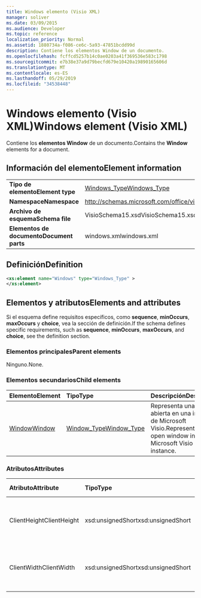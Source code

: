 ```yaml
---
title: Windows elemento (Visio XML)
manager: soliver
ms.date: 03/09/2015
ms.audience: Developer
ms.topic: reference
localization_priority: Normal
ms.assetid: 1880734a-f086-ce6c-5a93-47851bcdd99d
description: Contiene los elementos Window de un documento.
ms.openlocfilehash: fcffcd5257b14c0ae0203a41f369536e583c1798
ms.sourcegitcommit: e7b38e37a9d79becfd679e10420a19890165606d
ms.translationtype: MT
ms.contentlocale: es-ES
ms.lasthandoff: 05/29/2019
ms.locfileid: "34538448"
---
```

# <a name="windows-element-visio-xml"></a><span data-ttu-id="427d1-103">Windows elemento (Visio XML)</span><span class="sxs-lookup"><span data-stu-id="427d1-103">Windows element (Visio XML)</span></span>

<span data-ttu-id="427d1-104">Contiene los **elementos Window** de un documento.</span><span class="sxs-lookup"><span data-stu-id="427d1-104">Contains the **Window** elements for a document.</span></span> 
  
## <a name="element-information"></a><span data-ttu-id="427d1-105">Información del elemento</span><span class="sxs-lookup"><span data-stu-id="427d1-105">Element information</span></span>

|||
|:-----|:-----|
|<span data-ttu-id="427d1-106">**Tipo de elemento**</span><span class="sxs-lookup"><span data-stu-id="427d1-106">**Element type**</span></span> <br/> |[<span data-ttu-id="427d1-107">Windows_Type</span><span class="sxs-lookup"><span data-stu-id="427d1-107">Windows_Type</span></span>](windows_type-complextypevisio-xml.md) <br/> |
|<span data-ttu-id="427d1-108">**Namespace**</span><span class="sxs-lookup"><span data-stu-id="427d1-108">**Namespace**</span></span> <br/> |http://schemas.microsoft.com/office/visio/2012/main  <br/> |
|<span data-ttu-id="427d1-109">**Archivo de esquema**</span><span class="sxs-lookup"><span data-stu-id="427d1-109">**Schema file**</span></span> <br/> |<span data-ttu-id="427d1-110">VisioSchema15.xsd</span><span class="sxs-lookup"><span data-stu-id="427d1-110">VisioSchema15.xsd</span></span>  <br/> |
|<span data-ttu-id="427d1-111">**Elementos de documento**</span><span class="sxs-lookup"><span data-stu-id="427d1-111">**Document parts**</span></span> <br/> |<span data-ttu-id="427d1-112">windows.xml</span><span class="sxs-lookup"><span data-stu-id="427d1-112">windows.xml</span></span>  <br/> |
   
## <a name="definition"></a><span data-ttu-id="427d1-113">Definición</span><span class="sxs-lookup"><span data-stu-id="427d1-113">Definition</span></span>

```XML
<xs:element name="Windows" type="Windows_Type" >
</xs:element>
```

## <a name="elements-and-attributes"></a><span data-ttu-id="427d1-114">Elementos y atributos</span><span class="sxs-lookup"><span data-stu-id="427d1-114">Elements and attributes</span></span>

<span data-ttu-id="427d1-115">Si el esquema define requisitos específicos, como **sequence**, **minOccurs**, **maxOccurs** y **choice**, vea la sección de definición.</span><span class="sxs-lookup"><span data-stu-id="427d1-115">If the schema defines specific requirements, such as **sequence**, **minOccurs**, **maxOccurs**, and **choice**, see the definition section.</span></span> 
  
### <a name="parent-elements"></a><span data-ttu-id="427d1-116">Elementos principales</span><span class="sxs-lookup"><span data-stu-id="427d1-116">Parent elements</span></span>

<span data-ttu-id="427d1-117">Ninguno.</span><span class="sxs-lookup"><span data-stu-id="427d1-117">None.</span></span>
  
### <a name="child-elements"></a><span data-ttu-id="427d1-118">Elementos secundarios</span><span class="sxs-lookup"><span data-stu-id="427d1-118">Child elements</span></span>

|<span data-ttu-id="427d1-119">**Elemento**</span><span class="sxs-lookup"><span data-stu-id="427d1-119">**Element**</span></span>|<span data-ttu-id="427d1-120">**Tipo**</span><span class="sxs-lookup"><span data-stu-id="427d1-120">**Type**</span></span>|<span data-ttu-id="427d1-121">**Descripción**</span><span class="sxs-lookup"><span data-stu-id="427d1-121">**Description**</span></span>|
|:-----|:-----|:-----|
|[<span data-ttu-id="427d1-122">Window</span><span class="sxs-lookup"><span data-stu-id="427d1-122">Window</span></span>](window-element-windows_type-complextypevisio-xml.md) <br/> |[<span data-ttu-id="427d1-123">Window_Type</span><span class="sxs-lookup"><span data-stu-id="427d1-123">Window_Type</span></span>](window_type-complextypevisio-xml.md) <br/> |<span data-ttu-id="427d1-124">Representa una ventana abierta en una instancia de Microsoft Visio.</span><span class="sxs-lookup"><span data-stu-id="427d1-124">Represents an open window in a Microsoft Visio instance.</span></span>  <br/> |
   
### <a name="attributes"></a><span data-ttu-id="427d1-125">Atributos</span><span class="sxs-lookup"><span data-stu-id="427d1-125">Attributes</span></span>

|<span data-ttu-id="427d1-126">**Atributo**</span><span class="sxs-lookup"><span data-stu-id="427d1-126">**Attribute**</span></span>|<span data-ttu-id="427d1-127">**Tipo**</span><span class="sxs-lookup"><span data-stu-id="427d1-127">**Type**</span></span>|<span data-ttu-id="427d1-128">**Obligatorio**</span><span class="sxs-lookup"><span data-stu-id="427d1-128">**Required**</span></span>|<span data-ttu-id="427d1-129">**Descripción**</span><span class="sxs-lookup"><span data-stu-id="427d1-129">**Description**</span></span>|<span data-ttu-id="427d1-130">**Posibles valores**</span><span class="sxs-lookup"><span data-stu-id="427d1-130">**Possible values**</span></span>|
|:-----|:-----|:-----|:-----|:-----|
|<span data-ttu-id="427d1-131">ClientHeight</span><span class="sxs-lookup"><span data-stu-id="427d1-131">ClientHeight</span></span>  <br/> |<span data-ttu-id="427d1-132">xsd:unsignedShort</span><span class="sxs-lookup"><span data-stu-id="427d1-132">xsd:unsignedShort</span></span>  <br/> |<span data-ttu-id="427d1-133">opcional</span><span class="sxs-lookup"><span data-stu-id="427d1-133">optional</span></span>  <br/> |<span data-ttu-id="427d1-134">Representa la dimensión de alto de un área de visualización</span><span class="sxs-lookup"><span data-stu-id="427d1-134">Represents the height dimension of a display area</span></span>  <br/> |<span data-ttu-id="427d1-135">Valores del tipo xsd:unsignedShort.</span><span class="sxs-lookup"><span data-stu-id="427d1-135">Values of the xsd:unsignedShort type.</span></span>  <br/> |
|<span data-ttu-id="427d1-136">ClientWidth</span><span class="sxs-lookup"><span data-stu-id="427d1-136">ClientWidth</span></span>  <br/> |<span data-ttu-id="427d1-137">xsd:unsignedShort</span><span class="sxs-lookup"><span data-stu-id="427d1-137">xsd:unsignedShort</span></span>  <br/> |<span data-ttu-id="427d1-138">opcional</span><span class="sxs-lookup"><span data-stu-id="427d1-138">optional</span></span>  <br/> |<span data-ttu-id="427d1-139">Representa la dimensión de ancho de un área de visualización</span><span class="sxs-lookup"><span data-stu-id="427d1-139">Represents the width dimension of a display area</span></span>  <br/> |<span data-ttu-id="427d1-140">Valores del tipo xsd:unsignedShort.</span><span class="sxs-lookup"><span data-stu-id="427d1-140">Values of the xsd:unsignedShort type.</span></span>  <br/> |
   


